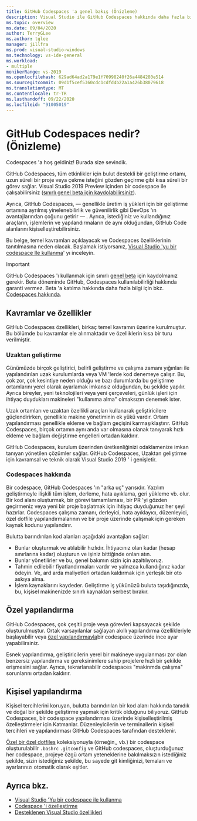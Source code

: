 ```yaml
---
title: GitHub Codespaces 'a genel bakış (Önizleme)
description: Visual Studio ile GitHub Codespaces hakkında daha fazla bilgi edinin ve geliştirme ortamınızı buluta genişletmenize nasıl yardımcı olabileceğini öğrenin.
ms.topic: overview
ms.date: 09/04/2020
author: TerryGLee
ms.author: tglee
manager: jillfra
ms.prod: visual-studio-windows
ms.technology: vs-ide-general
ms.workload:
- multiple
monikerRange: vs-2019
ms.openlocfilehash: 629ad64ad2a179e1f70998240f26a4484280e514
ms.sourcegitcommit: 09d1f5cef5360cdc1cdfd4b22a1a426b38079618
ms.translationtype: MT
ms.contentlocale: tr-TR
ms.lasthandoff: 09/22/2020
ms.locfileid: "91005019"
---
```

# <a name="what-is-github-codespaces-preview"></a>GitHub Codespaces nedir? (Önizleme)

Codespaces 'a hoş geldiniz! Burada size sevindik.

GitHub Codespaces, tüm etkinlikler için bulut destekli bir geliştirme ortamı, uzun süreli bir proje veya çekme isteğini gözden geçirme gibi kısa süreli bir görev sağlar. Visual Studio 2019 Preview içinden bir codespace ile çalışabilirsiniz ([sınırlı genel beta için kaydolabilirsiniz](https://github.com/features/codespaces/signup-vs)).

Ayrıca, GitHub Codespaces, &mdash; genellikle üretim iş yükleri için bir geliştirme ortamına ayrılmış yinelenebilirlik ve güvenilirlik gibi DevOps 'ın avantajlarından çoğunu getirir &mdash; . Ayrıca, istediğiniz ve kullandığınız araçların, işlemlerin ve yapılandırmaların de aynı olduğundan, GitHub Code alanlarını kişiselleştirebilirsiniz.

Bu belge, temel kavramları açıklayacak ve Codespaces özelliklerinin tanıtılmasına neden olacak. Başlamak istiyorsanız, [Visual Studio 'yu bir codespace Ile kullanma](use-visual-studio-with-codespaces.md)' yı inceleyin.

> [!IMPORTANT]
> GitHub Codespaces 'ı kullanmak için sınırlı [genel beta](https://github.com/features/codespaces/signup-vs) için kaydolmanız gerekir. Beta döneminde GitHub, Codespaces kullanılabilirliği hakkında garanti vermez. Beta 'a katılma hakkında daha fazla bilgi için bkz. [Codespaces hakkında](https://docs.github.com/github/developing-online-with-codespaces/about-codespaces#joining-the-beta).

## <a name="concepts-and-features"></a>Kavramlar ve özellikler

GitHub Codespaces özellikleri, birkaç temel kavramın üzerine kurulmuştur. Bu bölümde bu kavramlar ele alınmaktadır ve özelliklerin kısa bir turu verilmiştir.

### <a name="remote-development"></a>Uzaktan geliştirme

Günümüzde birçok geliştirici, belirli geliştirme ve çalışma zamanı yığınları ile yapılandırılan uzak kurulumlarda veya VM 'lerde kod denemeye çalışır. Bu, çok zor, çok kesintiye neden olduğu ve bazı durumlarda bu geliştirme ortamlarını yerel olarak ayarlamak imkansız olduğundan, bu şekilde yapılır. Ayrıca bireyler, yeni teknolojileri veya yeni çerçeveleri, günlük işleri için ihtiyaç duydukları makineleri "kullanıma alma" olmaksızın denemek ister.

Uzak ortamları ve uzaktan özellikli araçları kullanarak geliştiricilere güçlendirirken, genellikle makine yönetiminin ek yükü vardır. Ortam yapılandırması genellikle ekleme ve bağlam geçişini karmaşıklaştırır. GitHub Codespaces, birçok ortamın aynı anda var olmasına olanak tanıyarak hızlı ekleme ve bağlam değiştirme engelleri ortadan kaldırır. 

GitHub Codespaces, kurulum üzerinden üretkenliğinizi odaklamenize imkan tanıyan yönetilen çözümler sağlar. GitHub Codespaces, Uzaktan geliştirme için kavramsal ve teknik olarak Visual Studio 2019 ' i genişletir. 

### <a name="about-codespaces"></a>Codespaces hakkında

Bir codespace, GitHub Codespaces 'ın "arka uç" yarısıdır. Yazılım geliştirmeyle ilişkili tüm işlem, derleme, hata ayıklama, geri yükleme vb. olur. Bir kod alanı oluşturmak, bir görevi tamamlaması, bir PR 'yi gözden geçirmeniz veya yeni bir proje başlatmak için ihtiyaç duyduğunuz her şeyi hazırlar. Codespaces çalışma zamanı, derleyici, hata ayıklayıcı, düzenleyici, özel dotfile yapılandırmalarının ve bir proje üzerinde çalışmak için gereken kaynak kodunu yapılandırır.

Bulutta barındırılan kod alanları aşağıdaki avantajları sağlar:

- Bunlar oluşturmak ve atılabilir hızlıdır. İhtiyacınız olan kadar (hesap sınırlarına kadar) oluşturun ve işiniz bittiğinde onları atın.
- Bunlar yönetilirler ve bu, genel bakımın sizin için azaltılıyoruz.
- Tahmin edilebilir fiyatlandırmaları vardır ve yalnızca kullandığınız kadar ödeyin. Ve, ard arda maliyetleri ortadan kaldırmak için yerleşik bir oto askıya alma.
- İşlem kaynaklarını kaydeder. Geliştirme iş yükünüzü buluta taşıdığınızda, bu, kişisel makinenizde sınırlı kaynakları serbest bırakır.

## <a name="custom-configuration"></a>Özel yapılandırma

GitHub Codespaces, çok çeşitli proje veya görevleri kapsayacak şekilde oluşturulmuştur. Ortak varsayılanlar sağlayan akıllı yapılandırma özellikleriyle başlayabilir veya [özel yapılandırmayla](customize-codespaces.md)bir codespace üzerinde ince ayar yapabilirsiniz.

Esnek yapılandırma, geliştiricilerin yerel bir makineye uygulanması zor olan benzersiz yapılandırma ve gereksinimlere sahip projelere hızlı bir şekilde erişmesini sağlar. Ayrıca, tekrarlanabilir codespaces "makinmda çalışma" sorunlarını ortadan kaldırır.

## <a name="personal-configuration"></a>Kişisel yapılandırma

Kişisel tercihlerini koruyan, bulutta barındırılan bir kod alanı hakkında tanıdık ve doğal bir şekilde geliştirme yapmak için kritik olduğunu biliyoruz. GitHub Codespaces, bir codespace yapılandırması üzerinde kişiselleştirilmiş özelleştirmeler için Katmanlar. Düzenleyicilerin ve terminallerin kişisel tercihleri ve yapılandırması GitHub Codespaces tarafından desteklenir.

[Özel bir özel dotfiles](https://docs.github.com/github/developing-online-with-codespaces/personalizing-codespaces-for-your-account) koleksiyonuyla (örneğin,, vb.) bir codespace oluşturulabilir `.bashrc` `.gitconfig` ve GitHub codespaces, oluşturduğunuz her codespace, projeye özgü ortam yeteneklerine bakılmaksızın istediğiniz şekilde, sizin istediğiniz şekilde, bu sayede git kimliğinizi, temaları ve ayarlarınızı otomatik olarak eşitler.

## <a name="see-also"></a>Ayrıca bkz.

* [Visual Studio 'Yu bir codespace ile kullanma](use-visual-studio-with-codespaces.md)
* [Codespace 'i özelleştirme](customize-codespaces.md)
* [Desteklenen Visual Studio özellikleri](supported-features-codespaces.md)
